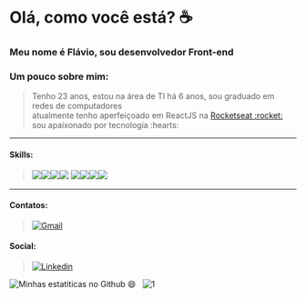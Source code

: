 

# Olá, como você está? :coffee:

### Meu nome é Flávio, sou desenvolvedor Front-end 

### Um pouco sobre mim: 
> <p>Tenho 23 anos, estou na área de TI há 6 anos, sou graduado em redes de computadores <br>
> atualmente tenho aperfeiçoado em ReactJS na <a href="https://rocketseat.com.br" target="_blank">Rocketseat :rocket: </a> <br>
> sou apaixonado por tecnologia :hearts:</p>

<hr>

#### Skills:

> ![](https://img.shields.io/badge/HTML5-E34F26?style=for-the-badge&logo=html5&logoColor=white)![](https://img.shields.io/badge/CSS3-1572B6?style=for-the-badge&logo=css3&logoColor=white)![](https://img.shields.io/badge/JavaScript-323330?style=for-the-badge&logo=javascript&logoColor=F7DF1E)![](https://img.shields.io/badge/typescript-f6f6f6?style=for-the-badge&logo=typescript&logoColor=blue)
![](https://img.shields.io/badge/React-20232A?style=for-the-badge&logo=react&logoColor=61DAFB)![](https://img.shields.io/badge/Next.js-lightgray?style=for-the-badge&logo=next.js&logoColor=black)![](https://img.shields.io/badge/Node.js-green?style=for-the-badge&logo=node.js&logoColor=black)![](https://img.shields.io/badge/Linux-yellow?style=for-the-badge&logo=linux&logoColor=black)

<hr>

#### Contatos: 

> [![Gmail](https://img.shields.io/badge/Gmail-D14836?style=for-the-badge&logo=gmail&logoColor=white)](mailto:flavio.devjs@gmail.com)



#### Social:

> [![Linkedin](https://img.shields.io/badge/LinkedIn-0077B5?style=for-the-badge&logo=linkedin&logoColor=white)](https://www.linkedin.com/in/flavio-silva-180026202/)



![Minhas estatiticas no Github 😄](https://github-readme-stats.vercel.app/api?username=flavicon&show_icons=true&theme=dracula) &nbsp; ![1](https://github-readme-stats.vercel.app/api/top-langs/?username=flavicon&theme=dracula)


 <!--
**flavicon/flavicon** is a ✨ _special_ ✨ repository because its `README.md` (this file) appears on your GitHub profile.

Here are some ideas to get you started:

- 🔭 I’m currently working on ...
- 🌱 I’m currently learning ...
- 👯 I’m looking to collaborate on ...
- 🤔 I’m looking for help with ...
- 💬 Ask me about ...
- 📫 How to reach me: ...
- 😄 Pronouns: ...
- ⚡ Fun fact: ...
-->

